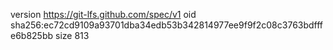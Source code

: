 version https://git-lfs.github.com/spec/v1
oid sha256:ec72cd9109a93701dba34edb53b342814977ee9f9f2c08c3763bdfffe6b825bb
size 813
